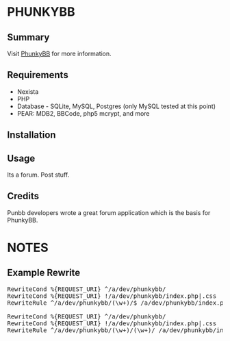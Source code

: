 PHUNKYBB
========

Summary
-------
Visit [PhunkyBB][] for more information.

Requirements
------------
* Nexista
* PHP
* Database - SQLite, MySQL, Postgres (only MySQL tested at this point)
* PEAR: MDB2, BBCode, php5 mcrypt, and more


Installation
------------


Usage
-----
Its a forum. Post stuff.


Credits
-------
Punbb developers wrote a great forum application which is the basis for PhunkyBB.


NOTES
=====

Example Rewrite
---------------
<pre>
RewriteCond %{REQUEST_URI} ^/a/dev/phunkybb/
RewriteCond %{REQUEST_URI} !/a/dev/phunkybb/index.php|.css
RewriteRule ^/a/dev/phunkybb/(\w+)/$ /a/dev/phunkybb/index.php?nxrw_path=/a/dev/phunkybb/index.php&nid=forum&forum_basename=$1 [L]

RewriteCond %{REQUEST_URI} ^/a/dev/phunkybb/
RewriteCond %{REQUEST_URI} !/a/dev/phunkybb/index.php|.css
RewriteRule ^/a/dev/phunkybb/(\w+)/(\w+)/ /a/dev/phunkybb/index.php?nxrw_path=/a/dev/phunkybb/index.php&nid=topic&forum_basename=$1&basename=$2 [L]
</pre>

[PhunkyBB]: http://www.phunkybb.com/ "PhunkyBB Homepage"
